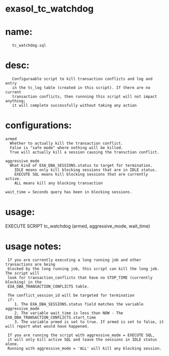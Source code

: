 # exasol_tc_watchdog
# name:
       tc_watchdog.sql
       
# desc: 
       Configuraable script to kill transaction conflicts and log and entry 
       in the tc_log table (created in this script). If there are no current 
       transaction conflicts, then runnning this script will not impact anything; 
       it will complete successfully without taking any action
       
# configurations:
    armed
      Whether to actually kill the transaction conflict. 
      False is "safe mode" where nothing will be killed. 
      True will actually kill a session causing the transction conflict.
    
    aggressive_mode
      What kind of EXA_DBA_SESSIONS.status to target for termination.
        IDLE means only kill blocking sessions that are in IDLE status.
        EXECUTE SQL means kill blocking sessions that are currently active.
        ALL means kill any blocking transaction
      
    wait_time = Seconds query has been in blocking sessions.   
      
# usage: 

EXECUTE SCRIPT tc_watchdog (armed,  aggressive_mode,  wait_time)

# usage notes:

     If you are currently executing a long running job and other transactions are being 
     blocked by the long running job, this script can kill the long job. The script will 
     look for transaction_conflicts that have no STOP_TIME (currently blocking) in the 
     EXA_DBA_TRANSACTION_CONFLICTS table. 

     The conflict_session_id will be targeted for termination
     if:
        1. The EXA_DBA_SESSIONS.status field matches the variable aggressive_mode
        2. The variable wait_time is less than NOW - The EXA_DBA_TRANSACTION_CONFLICTS.start_time
        3. The variable armed is set to true. If armed is set to false, it will report what would have happened.

     If you are running the script with aggressive_mode = EXECUTE SQL, 
     it will only kill active SQL and leave the sessions in IDLE status alone. 
     Running with aggressive_mode = 'ALL' will kill any blocking session.
